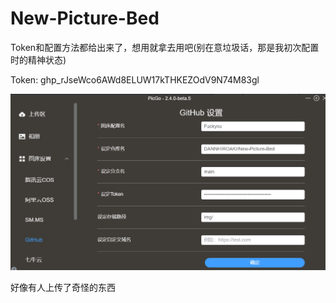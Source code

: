# New-Picture-Bed

Token和配置方法都给出来了，想用就拿去用吧(别在意垃圾话，那是我初次配置时的精神状态)

Token: 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

![image-20240101121122011](https://raw.githubusercontent.com/DANNHIROAKI/New-Picture-Bed/main/img/image-20240101121122011.png)



好像有人上传了奇怪的东西
